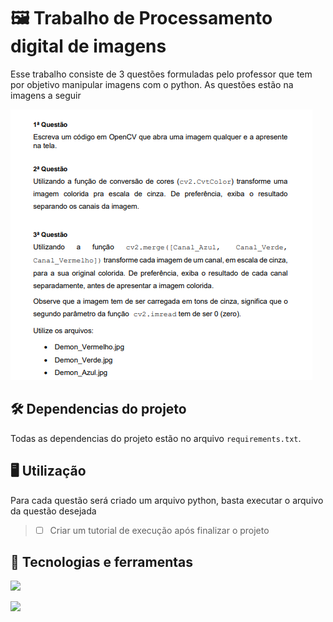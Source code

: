 # 🖼️ Trabalho de Processamento digital de imagens 
Esse trabalho consiste de 3 questões formuladas pelo professor que tem por objetivo manipular imagens com o python. As questões estão na imagens a seguir 

![](images/Trabalho-PDI-AV1.png)

## 🛠️ Dependencias do projeto
Todas as dependencias do projeto estão no arquivo `requirements.txt`.

## 🖥️ Utilização
Para cada questão será criado um arquivo python, basta executar o arquivo da questão desejada

> - [ ] Criar um tutorial de execução após finalizar o projeto

## 🧰 Tecnologias e ferramentas
 ![](https://img.shields.io/badge/-Visual%20Studio%20Code-333333?style=flat&logo=visual-studio-code&logoColor=007ACC)

 ![](https://img.shields.io/badge/Python-3776AB?style=for-the-badge&logo=python&logoColor=white)


